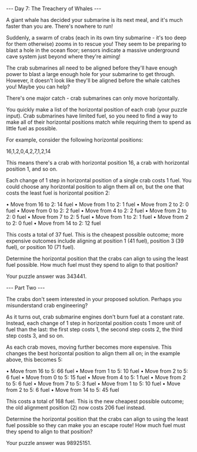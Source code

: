 --- Day 7: The Treachery of Whales ---

A giant whale has decided your submarine is its next meal, and it's much faster than you are. There's nowhere to run!

Suddenly, a swarm of crabs (each in its own tiny submarine - it's too deep for them otherwise) zooms in to rescue you! They seem to be preparing to blast a hole in the ocean floor; sensors indicate a massive underground cave system just beyond where they're aiming!

The crab submarines all need to be aligned before they'll have enough power to blast a large enough hole for your submarine to get through. However, it doesn't look like they'll be aligned before the whale catches you! Maybe you can help?

There's one major catch - crab submarines can only move horizontally.

You quickly make a list of the horizontal position of each crab (your puzzle input). Crab submarines have limited fuel, so you need to find a way to make all of their horizontal positions match while requiring them to spend as little fuel as possible.

For example, consider the following horizontal positions:

16,1,2,0,4,2,7,1,2,14

This means there's a crab with horizontal position 16, a crab with horizontal position 1, and so on.

Each change of 1 step in horizontal position of a single crab costs 1 fuel. You could choose any horizontal position to align them all on, but the one that costs the least fuel is horizontal position 2:

  • Move from 16 to 2: 14 fuel
  • Move from 1 to 2: 1 fuel
  • Move from 2 to 2: 0 fuel
  • Move from 0 to 2: 2 fuel
  • Move from 4 to 2: 2 fuel
  • Move from 2 to 2: 0 fuel
  • Move from 7 to 2: 5 fuel
  • Move from 1 to 2: 1 fuel
  • Move from 2 to 2: 0 fuel
  • Move from 14 to 2: 12 fuel

This costs a total of 37 fuel. This is the cheapest possible outcome; more expensive outcomes include aligning at position 1 (41 fuel), position 3 (39 fuel), or position 10 (71 fuel).

Determine the horizontal position that the crabs can align to using the least fuel possible. How much fuel must they spend to align to that position?

Your puzzle answer was 343441.

--- Part Two ---

The crabs don't seem interested in your proposed solution. Perhaps you misunderstand crab engineering?

As it turns out, crab submarine engines don't burn fuel at a constant rate. Instead, each change of 1 step in horizontal position costs 1 more unit of fuel than the last: the first step costs 1, the second step costs 2, the third step costs 3, and so on.

As each crab moves, moving further becomes more expensive. This changes the best horizontal position to align them all on; in the example above, this becomes 5:

  • Move from 16 to 5: 66 fuel
  • Move from 1 to 5: 10 fuel
  • Move from 2 to 5: 6 fuel
  • Move from 0 to 5: 15 fuel
  • Move from 4 to 5: 1 fuel
  • Move from 2 to 5: 6 fuel
  • Move from 7 to 5: 3 fuel
  • Move from 1 to 5: 10 fuel
  • Move from 2 to 5: 6 fuel
  • Move from 14 to 5: 45 fuel

This costs a total of 168 fuel. This is the new cheapest possible outcome; the old alignment position (2) now costs 206 fuel instead.

Determine the horizontal position that the crabs can align to using the least fuel possible so they can make you an escape route! How much fuel must they spend to align to that position?

Your puzzle answer was 98925151.
